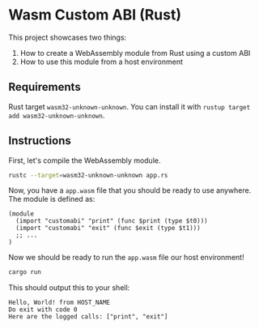 # Wasm Custom ABI (Rust)

This project showcases two things:
1. How to create a WebAssembly module from Rust using a custom ABI 
2. How to use this module from a host environment

## Requirements

Rust target `wasm32-unknown-unknown`.
You can install it with `rustup target add wasm32-unknown-unknown`.

## Instructions

First, let's compile the WebAssembly module.

```bash
rustc --target=wasm32-unknown-unknown app.rs
```

Now, you have a `app.wasm` file that you should be ready to use anywhere.
The module is defined as:

```wasm
(module
  (import "customabi" "print" (func $print (type $t0)))
  (import "customabi" "exit" (func $exit (type $t1)))
  ;; ...
)
```


Now we should be ready to run the `app.wasm` file our host environment!

```bash
cargo run
```

This should output this to your shell:

```
Hello, World! from HOST_NAME
Do exit with code 0
Here are the logged calls: ["print", "exit"]
```
